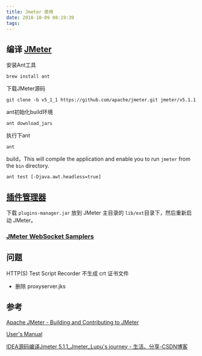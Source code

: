 ```yaml
---
title: Jmeter 使用
date: 2018-10-09 08:19:39
tags:
---
```


## 编译 [JMeter](https://github.com/apache/jmeter)

安装Ant工具

```shell
brew install ant
```



下载JMeter源码

```shell
git clone -b v5_1_1 https://github.com/apache/jmeter.git jmeter/v5.1.1
```



ant初始化build环境

```shell
ant download_jars
```



执行下ant

```shell
ant
```



build，This will compile the application and enable you to run `jmeter` from the `bin` directory.

```shell
ant test [-Djava.awt.headless=true]
```



## [插件管理器](https://jmeter-plugins.org/install/Install/)

下载 `plugins-manager.jar` 放到 JMeter 主目录的  `lib/ext`目录下，然后重新启动 JMeter。



### [JMeter WebSocket Samplers](https://bitbucket.org/pjtr/jmeter-websocket-samplers/src/master/)



## 问题

HTTP(S) Test Script Recorder 不生成 crt 证书文件

- 删除 proxyserver.jks



## 参考

 [Apache JMeter - Building and Contributing to JMeter](https://jmeter.apache.org/building.html) 

[User's Manual](https://jmeter.apache.org/usermanual/index.html)

 [IDEA源码编译Jmeter 5.1.1_Jmeter_Lupu's journey - 生活、分享-CSDN博客](https://blog.csdn.net/u011436666/article/details/89198959) 